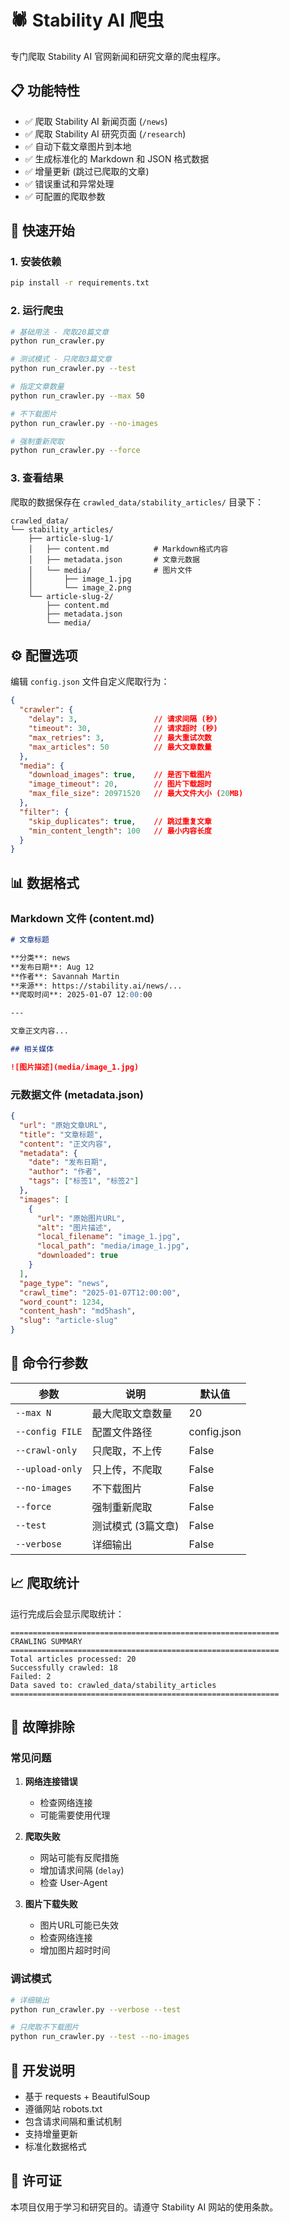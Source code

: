 # 🕷️ Stability AI 爬虫

专门爬取 Stability AI 官网新闻和研究文章的爬虫程序。

## 📋 功能特性

- ✅ 爬取 Stability AI 新闻页面 (`/news`)
- ✅ 爬取 Stability AI 研究页面 (`/research`)
- ✅ 自动下载文章图片到本地
- ✅ 生成标准化的 Markdown 和 JSON 格式数据
- ✅ 增量更新 (跳过已爬取的文章)
- ✅ 错误重试和异常处理
- ✅ 可配置的爬取参数

## 🚀 快速开始

### 1. 安装依赖
```bash
pip install -r requirements.txt
```

### 2. 运行爬虫
```bash
# 基础用法 - 爬取20篇文章
python run_crawler.py

# 测试模式 - 只爬取3篇文章
python run_crawler.py --test

# 指定文章数量
python run_crawler.py --max 50

# 不下载图片
python run_crawler.py --no-images

# 强制重新爬取
python run_crawler.py --force
```

### 3. 查看结果
爬取的数据保存在 `crawled_data/stability_articles/` 目录下：

```
crawled_data/
└── stability_articles/
    ├── article-slug-1/
    │   ├── content.md          # Markdown格式内容
    │   ├── metadata.json       # 文章元数据
    │   └── media/              # 图片文件
    │       ├── image_1.jpg
    │       └── image_2.png
    └── article-slug-2/
        ├── content.md
        ├── metadata.json
        └── media/
```

## ⚙️ 配置选项

编辑 `config.json` 文件自定义爬取行为：

```json
{
  "crawler": {
    "delay": 3,                 // 请求间隔 (秒)
    "timeout": 30,              // 请求超时 (秒)
    "max_retries": 3,           // 最大重试次数
    "max_articles": 50          // 最大文章数量
  },
  "media": {
    "download_images": true,    // 是否下载图片
    "image_timeout": 20,        // 图片下载超时
    "max_file_size": 20971520   // 最大文件大小 (20MB)
  },
  "filter": {
    "skip_duplicates": true,    // 跳过重复文章
    "min_content_length": 100   // 最小内容长度
  }
}
```

## 📊 数据格式

### Markdown 文件 (content.md)
```markdown
# 文章标题

**分类**: news  
**发布日期**: Aug 12  
**作者**: Savannah Martin  
**来源**: https://stability.ai/news/...  
**爬取时间**: 2025-01-07 12:00:00

---

文章正文内容...

## 相关媒体

![图片描述](media/image_1.jpg)
```

### 元数据文件 (metadata.json)
```json
{
  "url": "原始文章URL",
  "title": "文章标题",
  "content": "正文内容",
  "metadata": {
    "date": "发布日期",
    "author": "作者",
    "tags": ["标签1", "标签2"]
  },
  "images": [
    {
      "url": "原始图片URL",
      "alt": "图片描述",
      "local_filename": "image_1.jpg",
      "local_path": "media/image_1.jpg",
      "downloaded": true
    }
  ],
  "page_type": "news",
  "crawl_time": "2025-01-07T12:00:00",
  "word_count": 1234,
  "content_hash": "md5hash",
  "slug": "article-slug"
}
```

## 🔧 命令行参数

| 参数 | 说明 | 默认值 |
|------|------|--------|
| `--max N` | 最大爬取文章数量 | 20 |
| `--config FILE` | 配置文件路径 | config.json |
| `--crawl-only` | 只爬取，不上传 | False |
| `--upload-only` | 只上传，不爬取 | False |
| `--no-images` | 不下载图片 | False |
| `--force` | 强制重新爬取 | False |
| `--test` | 测试模式 (3篇文章) | False |
| `--verbose` | 详细输出 | False |

## 📈 爬取统计

运行完成后会显示爬取统计：

```
============================================================
CRAWLING SUMMARY
============================================================
Total articles processed: 20
Successfully crawled: 18
Failed: 2
Data saved to: crawled_data/stability_articles
============================================================
```

## 🐛 故障排除

### 常见问题

1. **网络连接错误**
   - 检查网络连接
   - 可能需要使用代理

2. **爬取失败**
   - 网站可能有反爬措施
   - 增加请求间隔 (`delay`)
   - 检查 User-Agent

3. **图片下载失败**
   - 图片URL可能已失效
   - 检查网络连接
   - 增加图片超时时间

### 调试模式

```bash
# 详细输出
python run_crawler.py --verbose --test

# 只爬取不下载图片
python run_crawler.py --test --no-images
```

## 📝 开发说明

- 基于 requests + BeautifulSoup
- 遵循网站 robots.txt
- 包含请求间隔和重试机制
- 支持增量更新
- 标准化数据格式

## 📄 许可证

本项目仅用于学习和研究目的。请遵守 Stability AI 网站的使用条款。